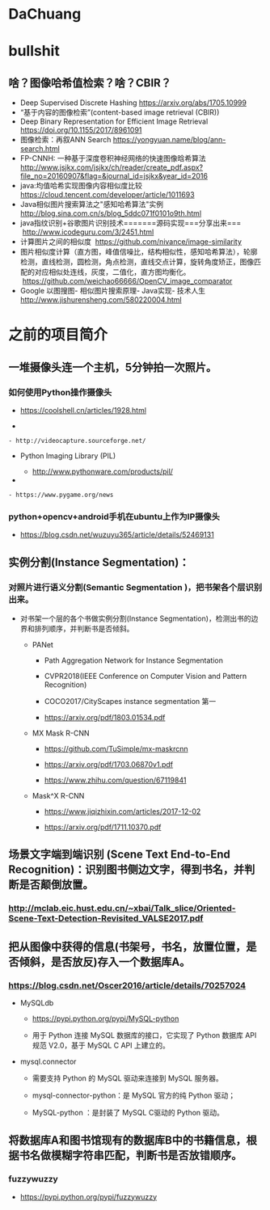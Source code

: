 # DaChuang
# bullshit

## 啥？图像哈希值检索？啥？CBIR？
- Deep Supervised Discrete Hashing https://arxiv.org/abs/1705.10999
- “基于内容的图像检索”(content-based image retrieval (CBIR))
- Deep Binary Representation for Efficient Image Retrieval https://doi.org/10.1155/2017/8961091
- 图像检索：再叙ANN Search https://yongyuan.name/blog/ann-search.html
- FP-CNNH: 一种基于深度卷积神经网络的快速图像晗希算法 
  http://www.jsjkx.com/jsjkx/ch/reader/create_pdf.aspx?file_no=20160907&flag=&journal_id=jsjkx&year_id=2016
- java:均值哈希实现图像内容相似度比较 https://cloud.tencent.com/developer/article/1011693
- Java相似图片搜索算法之"感知哈希算法"实例 http://blog.sina.com.cn/s/blog_5ddc071f0101o9th.html
- java指纹识别+谷歌图片识别技术=======源码实现===分享出来===
  http://www.icodeguru.com/3/2451.html
- 计算图片之间的相似度
  https://github.com/nivance/image-similarity
- 图片相似度计算（直方图，峰值信噪比，结构相似性，感知哈希算法），轮廓检测，直线检测，圆检测，角点检测，直线交点计算，旋转角度矫正，图像匹配的对应相似处连线，灰度，二值化，直方图均衡化。
  https://github.com/weichao66666/OpenCV_image_comparator  
- Google 以图搜图- 相似图片搜索原理- Java实现- 技术人生
  http://www.jishurensheng.com/580220004.html 

# 之前的项目简介

## 一堆摄像头连一个主机，5分钟拍一次照片。

### 如何使用Python操作摄像头

- https://coolshell.cn/articles/1928.html

- 

	- http://videocapture.sourceforge.net/

- Python Imaging Library (PIL)

	- http://www.pythonware.com/products/pil/

- 

	- https://www.pygame.org/news

### python+opencv+android手机在ubuntu上作为IP摄像头

- https://blog.csdn.net/wuzuyu365/article/details/52469131

## 实例分割(Instance Segmentation)：

### 对照片进行语义分割(Semantic Segmentation )，把书架各个层识别出来。

- 对书架一个层的各个书做实例分割(Instance Segmentation)，检测出书的边界和排列顺序，并判断书是否倾斜。

	- PANet

		- Path Aggregation Network for Instance Segmentation

		- CVPR2018(IEEE Conference on Computer Vision and Pattern Recognition)

		- COCO2017/CityScapes instance segmentation 第一

		- https://arxiv.org/pdf/1803.01534.pdf

	- MX Mask R-CNN

		- https://github.com/TuSimple/mx-maskrcnn

		- https://arxiv.org/pdf/1703.06870v1.pdf

		- https://www.zhihu.com/question/67119841

	- Mask^X R-CNN 

		- https://www.jiqizhixin.com/articles/2017-12-02

		- https://arxiv.org/pdf/1711.10370.pdf

## 场景文字端到端识别 (Scene Text End-to-End Recognition)：识别图书侧边文字，得到书名，并判断是否颠倒放置。

### http://mclab.eic.hust.edu.cn/~xbai/Talk_slice/Oriented-Scene-Text-Detection-Revisited_VALSE2017.pdf

## 把从图像中获得的信息(书架号，书名，放置位置，是否倾斜，是否放反)存入一个数据库A。

### https://blog.csdn.net/Oscer2016/article/details/70257024

- MySQLdb 

	- https://pypi.python.org/pypi/MySQL-python

	- 用于 Python 连接 MySQL 数据库的接口，它实现了 Python 数据库 API 规范 V2.0，基于 MySQL C API 上建立的。

- mysql.connector

	- 需要支持 Python 的 MySQL 驱动来连接到 MySQL 服务器。

	- mysql-connector-python：是 MySQL 官方的纯 Python 驱动；

	- MySQL-python ：是封装了 MySQL C驱动的 Python 驱动。

## 将数据库A和图书馆现有的数据库B中的书籍信息，根据书名做模糊字符串匹配，判断书是否放错顺序。

### fuzzywuzzy

- https://pypi.python.org/pypi/fuzzywuzzy

